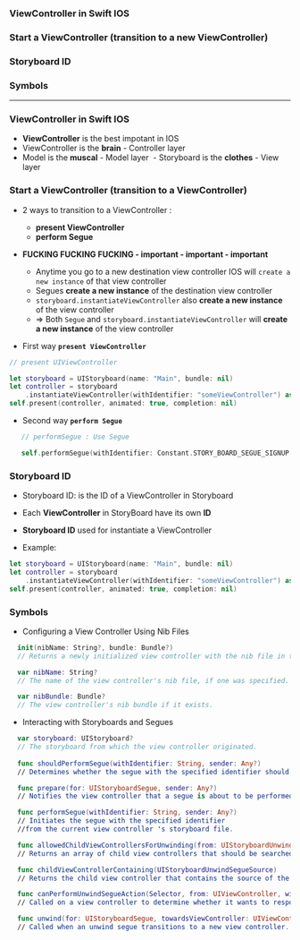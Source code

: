 ### ViewController in Swift IOS
### Start a ViewController (transition to a new ViewController)
### Storyboard ID
### Symbols

-----------------------
### ViewController in Swift IOS
  - **ViewController** is the best impotant in IOS 
  - ViewController is the **brain** - Controller layer
  - Model is the **muscal** - Model layer
  - Storyboard is the **clothes** - View layer

### Start a ViewController (transition to a ViewController)
 - 2 ways to transition to a ViewController :
    - **present ViewController**
    - **perform Segue**
    
 - **FUCKING FUCKING FUCKING - important - important - important**
   - Anytime you go to a new destination view controller IOS will `create a new instance` of that view controller
   - Segues **create a new instance** of the destination view controller
   - `storyboard.instantiateViewController` also **create a new instance** of the view controller
   - => Both `Segue` and `storyboard.instantiateViewController` will **create a new instance** of the view controller

 - First way **`present ViewController`**

```swift
// present UIViewController

let storyboard = UIStoryboard(name: "Main", bundle: nil)
let controller = storyboard
    .instantiateViewController(withIdentifier: "someViewController") as! UIViewController
self.present(controller, animated: true, completion: nil)
```

 - Second way **`perform Segue`**
  
  ```swift
     // performSegue : Use Segue

     self.performSegue(withIdentifier: Constant.STORY_BOARD_SEGUE_SIGNUP, sender: self)

  ```
 
### Storyboard ID
  - Storyboard ID: is the ID of a ViewController in Storyboard
  - Each **ViewController** in StoryBoard have its own **ID**
  - **Storyboard ID** used for instantiate a ViewController
  
  - Example:

  ```swift
  let storyboard = UIStoryboard(name: "Main", bundle: nil)
  let controller = storyboard
      .instantiateViewController(withIdentifier: "someViewController") as! UIViewController
  self.present(controller, animated: true, completion: nil)
  ```
### Symbols

- Configuring a View Controller Using Nib Files

```swift
  init(nibName: String?, bundle: Bundle?)
  // Returns a newly initialized view controller with the nib file in the specified bundle.

  var nibName: String?
  // The name of the view controller's nib file, if one was specified.

  var nibBundle: Bundle?
  // The view controller's nib bundle if it exists.
```
- Interacting with Storyboards and Segues

```swift
  var storyboard: UIStoryboard?
  // The storyboard from which the view controller originated.
  
  func shouldPerformSegue(withIdentifier: String, sender: Any?)
  // Determines whether the segue with the specified identifier should be performed.

  func prepare(for: UIStoryboardSegue, sender: Any?)
  // Notifies the view controller that a segue is about to be performed.

  func performSegue(withIdentifier: String, sender: Any?)
  // Initiates the segue with the specified identifier 
  //from the current view controller 's storyboard file.

  func allowedChildViewControllersForUnwinding(from: UIStoryboardUnwindSegueSource)
  // Returns an array of child view controllers that should be searched for an unwind segue destination.

  func childViewControllerContaining(UIStoryboardUnwindSegueSource)
  // Returns the child view controller that contains the source of the unwind segue.

  func canPerformUnwindSegueAction(Selector, from: UIViewController, withSender: Any)
  // Called on a view controller to determine whether it wants to respond to an unwind action.

  func unwind(for: UIStoryboardSegue, towardsViewController: UIViewController)
  // Called when an unwind segue transitions to a new view controller.
```

